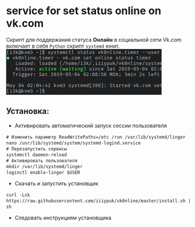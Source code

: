 # service for set status online on vk.com
Скрипт для поддержания статуса __Онлайн__ в социальной сети Vk.com  
включает в себя `Python` скрипт `systemd` юнит.  
![preview](https://raw.githubusercontent.com/iiiypuk/vk0nline/master/asset/.preview.png)  

## Установка:
+ Активировать автоматический запуск сессии пользователя
```console
# Изменить параметр ReadWritePaths=/etc /run /var/lib/systemd/linger
nano /usr/lib/systemd/system/systemd-logind.service
# Перезапустить сервисы
systemctl daemon-reload
# Активировать пользователя
mkdir /var/lib/systemd/linger
loginctl enable-linger $USER
```

+ Скачать и запустить установщик
```console
curl -Lsk https://raw.githubusercontent.com/iiiypuk/vk0nline/master/install.sh | sh
```

+ Следовать инструкциям установщика
